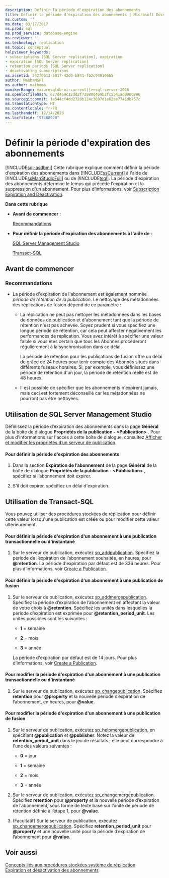 ```yaml
---
description: Définir la période d'expiration des abonnements
title: Définir la période d’expiration des abonnements | Microsoft Docs
ms.custom: ''
ms.date: 03/17/2017
ms.prod: sql
ms.prod_service: database-engine
ms.reviewer: ''
ms.technology: replication
ms.topic: conceptual
helpviewer_keywords:
- subscriptions [SQL Server replication], expiration
- expiration [SQL Server replication]
- retention periods [SQL Server replication]
- deactivating subscriptions
ms.assetid: 542f0613-5817-42d0-b841-fb2c94010665
author: MashaMSFT
ms.author: mathoma
monikerRange: =azuresqldb-mi-current||>=sql-server-2016
ms.openlocfilehash: 677d469c12dd2f72988d469b2fc5541ad0900996
ms.sourcegitcommit: 1a544cf4dd2720b124c3697d1e62ae7741db757c
ms.translationtype: HT
ms.contentlocale: fr-FR
ms.lasthandoff: 12/14/2020
ms.locfileid: "97468920"
---
```

# <a name="set-the-expiration-period-for-subscriptions"></a>Définir la période d'expiration des abonnements
[!INCLUDE[sql-asdbmi](../../../includes/applies-to-version/sql-asdbmi.md)]
  Cette rubrique explique comment définir la période d'expiration des abonnements dans [!INCLUDE[ssCurrent](../../../includes/sscurrent-md.md)] à l'aide de [!INCLUDE[ssManStudioFull](../../../includes/ssmanstudiofull-md.md)] ou de [!INCLUDE[tsql](../../../includes/tsql-md.md)]. La période d'expiration des abonnements détermine le temps qui précède l'expiration et la suppression d'un abonnement. Pour plus d’informations, voir [Subscription Expiration and Deactivation](../../../relational-databases/replication/subscription-expiration-and-deactivation.md).  
  
 **Dans cette rubrique**  
  
-   **Avant de commencer :**  
  
     [Recommandations](#Recommendations)  
  
-   **Pour définir la période d'expiration des abonnements à l'aide de :**  
  
     [SQL Server Management Studio](#SSMSProcedure)  
  
     [Transact-SQL](#TsqlProcedure)  
  
##  <a name="before-you-begin"></a><a name="BeforeYouBegin"></a> Avant de commencer  
  
###  <a name="recommendations"></a><a name="Recommendations"></a> Recommandations  
  
-   La période d'expiration de l'abonnement est également nommée *période de rétention de la publication*. Le nettoyage des métadonnées des réplications de fusion dépend de ce paramètre :  
  
    -   La réplication ne peut pas nettoyer les métadonnées dans les bases de données de publication et d'abonnement tant que la période de rétention n'est pas achevée. Soyez prudent si vous spécifiez une longue période de rétention, car cela peut affecter négativement les performances de réplication. Vous avez intérêt à spécifier une valeur faible si vous êtes certain que tous les Abonnés procéderont régulièrement à la synchronisation dans ce délai.  
  
         La période de rétention pour les publications de fusion offre un délai de grâce de 24 heures pour tenir compte des Abonnés situés dans différents fuseaux horaires. Si, par exemple, vous définissez une période de rétention d'un jour, la période de rétention réelle est de 48 heures.  
  
    -   Il est possible de spécifier que les abonnements n'expirent jamais, mais ceci est fortement déconseillé car les métadonnées ne pourront pas être nettoyées.  
  
##  <a name="using-sql-server-management-studio"></a><a name="SSMSProcedure"></a> Utilisation de SQL Server Management Studio  
 Définissez la période d’expiration des abonnements dans la page **Général** de la boîte de dialogue **Propriétés de la publication - \<Publication>** . Pour plus d'informations sur l'accès à cette boîte de dialogue, consultez [Afficher et modifier les propriétés d’un serveur de publication](../../../relational-databases/replication/publish/view-and-modify-publication-properties.md).  
  
#### <a name="to-set-the-expiration-period-for-subscriptions"></a>Pour définir la période d'expiration des abonnements  
  
1.  Dans la section **Expiration de l’abonnement** de la page **Général** de la boîte de dialogue **Propriétés de la publication - \<Publication>** , spécifiez si l’abonnement doit expirer.  
  
2.  S'il doit expirer, spécifiez un délai d'expiration.  
  
##  <a name="using-transact-sql"></a><a name="TsqlProcedure"></a> Utilisation de Transact-SQL  
 Vous pouvez utiliser des procédures stockées de réplication pour définir cette valeur lorsqu'une publication est créée ou pour modifier cette valeur ultérieurement.  
  
#### <a name="to-set-the-expiration-period-for-a-subscription-to-a-snapshot-or-transactional-publication"></a>Pour définir la période d'expiration d'un abonnement à une publication transactionnelle ou d'instantané  
  
1.  Sur le serveur de publication, exécutez [sp_addpublication](../../../relational-databases/system-stored-procedures/sp-addpublication-transact-sql.md). Spécifiez la période de l’expiration de l’abonnement souhaitée, en heures, pour **\@retention**. La période d'expiration par défaut est de 336 heures. Pour plus d’informations, voir [Create a Publication](../../../relational-databases/replication/publish/create-a-publication.md).  
  
#### <a name="to-set-the-expiration-period-for-a-subscription-to-a-merge-publication"></a>Pour définir la période d'expiration d'un abonnement à une publication de fusion  
  
1.  Sur le serveur de publication, exécutez [sp_addmergepublication](../../../relational-databases/system-stored-procedures/sp-addmergepublication-transact-sql.md). Spécifiez la période d’expiration de l’abonnement en affectant la valeur de votre choix à **\@retention**. Spécifiez les unités dans lesquelles la période d’expiration est exprimée pour **\@retention_period_unit**. Les unités possibles sont les suivantes :  
  
    -   **1** = semaine  
  
    -   **2** = mois  
  
    -   **3** = année  
  
     La période d'expiration par défaut est de 14 jours. Pour plus d’informations, voir [Create a Publication](../../../relational-databases/replication/publish/create-a-publication.md).  
  
#### <a name="to-change-the-expiration-period-for-a-subscription-to-a-snapshot-or-transactional-publication"></a>Pour modifier la période d'expiration d'un abonnement à une publication transactionnelle ou d'instantané  
  
1.  Sur le serveur de publication, exécutez [sp_changepublication](../../../relational-databases/system-stored-procedures/sp-changepublication-transact-sql.md). Spécifiez **retention** pour **\@property** et la nouvelle période d’expiration de l’abonnement, en heures, pour **\@value**.  
  
#### <a name="to-change-the-expiration-period-for-a-subscription-to-a-merge-publication"></a>Pour modifier la période d'expiration d'un abonnement à une publication de fusion  
  
1.  Sur le serveur de publication, exécutez [sp_helpmergepublication](../../../relational-databases/system-stored-procedures/sp-helpmergepublication-transact-sql.md), en spécifiant **\@publication** et **\@publisher**. Notez la valeur de **retention_period_unit** dans le jeu de résultats ; elle peut correspondre à l'une des valeurs suivantes :  
  
    -   **0** = jour  
  
    -   **1** = semaine  
  
    -   **2** = mois  
  
    -   **3** = année  
  
2.  Sur le serveur de publication, exécutez [sp_changemergepublication](../../../relational-databases/system-stored-procedures/sp-changemergepublication-transact-sql.md). Spécifiez **retention** pour **\@property** et la nouvelle période d’expiration de l’abonnement, sous forme de texte basé sur l’unité de période de rétention définie à l’étape 1, pour **\@value**.  
  
3.  (Facultatif) Sur le serveur de publication, exécutez [sp_changemergepublication](../../../relational-databases/system-stored-procedures/sp-changemergepublication-transact-sql.md). Spécifiez **retention_period_unit** pour **\@property** et une nouvelle unité pour la période d’expiration de l’abonnement pour **\@value**.  
  
## <a name="see-also"></a>Voir aussi  
 [Concepts liés aux procédures stockées système de réplication](../../../relational-databases/replication/concepts/replication-system-stored-procedures-concepts.md)   
 [Expiration et désactivation des abonnements](../../../relational-databases/replication/subscription-expiration-and-deactivation.md)  
  
  
